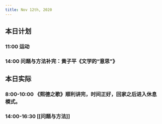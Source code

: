 ```yaml
---
title: Nov 12th, 2020
---
```


## 本日计划
### 11:00 运动
### 14:00 问题与方法补完：黄子平《文学的“意思”》
## 本日实际
### 8:00-10:00 《熙德之歌》顺利讲完，时间正好，回家之后进入休息模式。
### 14:00-16:30 [[问题与方法]]
### 
